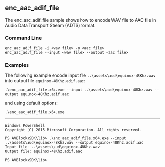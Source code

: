 ## enc_aac_adif_file

The enc_aac_adif_file sample shows how to encode WAV file to AAC file in Audio Data Transport Stream (ADTS) format.

### Command Line

~~~ shell
enc_aac_adif_file -i <wav file> -o <aac file>
enc_aac_adif_file --input <wav file> --output <aac file>
~~~

###	Examples

The following example encode input file `..\assets\aud\equinox-48Khz.wav` into output file `equinox-48Khz.adif.aac`:

~~~ shell
.\enc_aac_adif_file.x64.exe --input ..\assets\aud\equinox-48Khz.wav --output equinox-48Khz.adif.aac
~~~

and using default options:
~~~ shell
.\enc_aac_adif_file.x64.exe
~~~
***
~~~ shell
Windows PowerShell
Copyright (C) 2015 Microsoft Corporation. All rights reserved.

PS AVBlocksSDK\lib> .\enc_aac_adif_file.x64.exe --input ..\assets\aud\equinox-48Khz.wav --output equinox-48Khz.adif.aac
Input file: ..\assets\aud\equinox-48Khz.wav
Output file: equinox-48Khz.adif.aac

PS AVBlocksSDK\lib>
~~~ 
